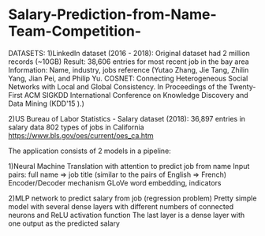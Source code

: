 # Salary-Prediction-from-Name-Team-Competition-

DATASETS:
1)LinkedIn dataset (2016 - 2018): 
Original dataset had 2 million records (~10GB)
Result: 38,606 entries for most recent job in the bay area
Information: Name, industry, jobs
reference (Yutao Zhang, Jie Tang, Zhilin Yang, Jian Pei, and Philip Yu. COSNET: Connecting Heterogeneous Social Networks with Local and Global Consistency. In Proceedings of the Twenty-First ACM SIGKDD International Conference on Knowledge Discovery and Data Mining (KDD'15 ).)

2)US Bureau of Labor Statistics - Salary dataset (2018):
36,897 entries in salary data
802 types of jobs in California
https://www.bls.gov/oes/current/oes_ca.htm




The application consists of 2 models in a pipeline:

1)Neural Machine Translation with attention to predict job from name 
Input pairs: full name ⇒ job title (similar to the pairs of English ⇒ French)
Encoder/Decoder mechanism 
GLoVe word embedding, <start> <end> indicators

2)MLP network to predict salary from job (regression problem)
Pretty simple model with several dense layers with different numbers of connected neurons and ReLU activation function
The last layer is a dense layer with one output as the predicted salary

